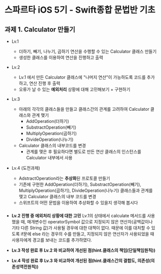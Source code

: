 # 스파르타 iOS 5기 - Swift종합 문법반 기초
###
## 과제 1. Calculator 만들기
- Lv.1
    - 더하기, 빼기, 나누기, 곱하기 연산을 수행할 수 있는 Calculator 클래스 만들기
    - 생성한 클래스를 이용하여 연산을 진행하고 출력
    
- Lv.2
    - Lv.1 에서 만든 Calculator 클래스에 "나머지 연산"이 가능하도록 코드를 추가하고, 연산 진행 후 출력
    - 오류가 날 수 있는 **예외처리** 상황에 대해 고민해보기 + 구현하기
    
- Lv.3
    - 아래의 각각의 클래스들을 만들고 클래스간의 관계를 고려하여 Calculator 클래스와 관계 맺기
        - AddOperation(더하기)
        - SubstractOperation(빼기)
        - MultiplyOperation(곱하기)
        - DivideOperation(나누기)
    - Calculator 클래스의 내부코드를 변경
        - 관계를 맺은 후 필요하다면 별도로 만든 연산 클래스의 인스턴스를 Calculator 내부에서 사용

- Lv.4 (도전과제)
    - AdstractOperation라는 **추상화**된 프로토콜 만들기
    - 기존에 구현한 AddOperation(더하기), SubstractOperation(빼기), MultiplyOperation(곱하기), DivideOperation(나누기) 클래스들과 관계를 맺고 Calculator 클래스의 내부 코드를 변경
    - 스위프트의 어떤 문법을 이용하여 추상화할 수 있을지 생각해 봅시다
###
- **Lv.2 진행 중 에외처리 상황에 대한 고민**
Lv.1의 상태에서 calculate 메서드를 사용했을 때, 매개변수인 operatorSymbol 값으로 지정되지 않은 연산자(공백값이나 기타 다른 String 값)가 사용될 경우에 대한 대책이 없다.
때문에 이를 대처할 수 있도록 if문에 else 라는 경우의 수를 만들고, 지정되지 않은 연산자가 사용되었을 때 사용자에게 경고를 보내는 코드를 추가하였다.

- **Lv.3 작성 완료 후 Lv.2 와 비교하여 개선된 점(hint.클래스의 책임(단일책임원칙))**

- **Lv.4 작성 완료 후 Lv.3 와 비교하여 개선된 점(hint.클래스간의 결합도, 의존성(의존성역전원칙))**
